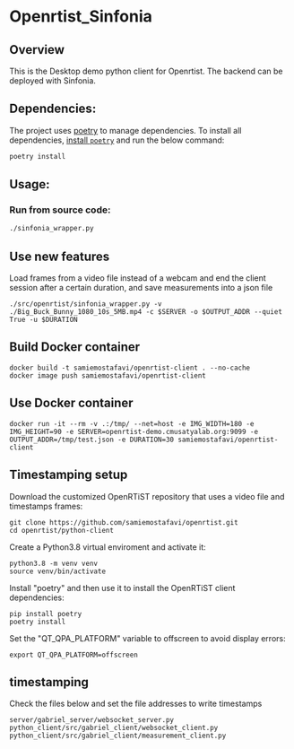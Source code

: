 # Openrtist_Sinfonia

## Overview
This is the Desktop demo python client for Openrtist.
The backend can be deployed with Sinfonia.


## Dependencies:
The project uses [poetry](https://python-poetry.org/) to manage dependencies. To install all dependencies, [install `poetry`](https://python-poetry.org/docs/#installation) and run the below command:
```bash
poetry install
```

## Usage:
### Run from source code:
```bash
./sinfonia_wrapper.py
```

## Use new features
Load frames from a video file instead of a webcam and end the client session after a certain duration, and save measurements into a json file
```
./src/openrtist/sinfonia_wrapper.py -v ./Big_Buck_Bunny_1080_10s_5MB.mp4 -c $SERVER -o $OUTPUT_ADDR --quiet True -u $DURATION
```

## Build Docker container
```
docker build -t samiemostafavi/openrtist-client . --no-cache
docker image push samiemostafavi/openrtist-client
```

## Use Docker container
```
docker run -it --rm -v .:/tmp/ --net=host -e IMG_WIDTH=180 -e IMG_HEIGHT=90 -e SERVER=openrtist-demo.cmusatyalab.org:9099 -e OUTPUT_ADDR=/tmp/test.json -e DURATION=30 samiemostafavi/openrtist-client
```

## Timestamping setup

Download the customized OpenRTiST repository that uses a video file and timestamps frames:

```
git clone https://github.com/samiemostafavi/openrtist.git
cd openrtist/python-client
```

Create a Python3.8 virtual enviroment and activate it:

```
python3.8 -m venv venv
source venv/bin/activate
```

Install "poetry" and then use it to install the OpenRTiST client dependencies:

```
pip install poetry
poetry install
```

Set the "QT_QPA_PLATFORM" variable to offscreen to avoid display errors:

```
export QT_QPA_PLATFORM=offscreen
```

## timestamping
Check the files below and set the file addresses to write timestamps
```
server/gabriel_server/websocket_server.py
python_client/src/gabriel_client/websocket_client.py
python_client/src/gabriel_client/measurement_client.py
```
